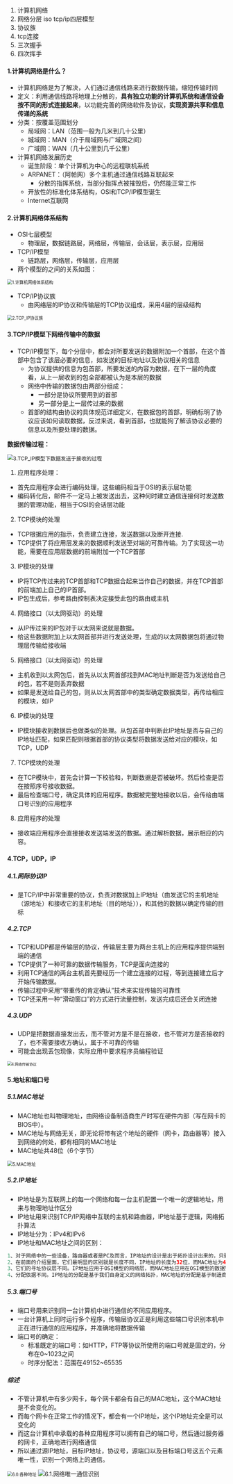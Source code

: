 1. 计算机网络
2. 网络分层  iso tcp/ip四层模型
3. 协议族
4. tcp连接
5. 三次握手
6. 四次挥手



#### 1.计算机网络是什么？               

- 计算机网络是为了解决，人们通过通信线路来进行数据传输，缩短传输时间
- 定义：利用通信线路将地理上分散的，**具有独立功能的计算机系统和通信设备按不同的形式连接起来**，以功能完善的网络软件及协议，**实现资源共享和信息传递的系统**
- 分类：按覆盖范围划分
  - 局域网：LAN（范围一般为几米到几十公里）
  - 城域网：MAN（介于局域网与广域网之间）
  - 广域网：WAN（几十公里到几千公里）
- 计算机网络发展历史
  - 诞生阶段：单个计算机为中心的远程联机系统
  - ARPANET：（阿帕网）多个主机通过通信线路互联起来
    - 分散的指挥系统，当部分指挥点被摧毁后，仍然能正常工作
  - 开放性的标准化体系结构，OSI和TCP/IP模型诞生
  - Internet互联网

#### 2.计算机网络体系结构

- OSI七层模型
  - 物理层，数据链路层，网络层，传输层，会话层，表示层，应用层
- TCP/IP模型
  - 链路层，网络层，传输层，应用层
- 两个模型的之间的关系如图：

<img src=".\res1\1.计算机网络体系结构.png" alt="1.计算机网络体系结构" style="zoom:70%;" />

- TCP/IP协议族
  - 由网络层的IP协议和传输层的TCP协议组成，采用4层的层级结构

<img src=".\res1\2.TCP_IP协议族.png" alt="2.TCP_IP协议族" style="zoom:70%;" />

#### 3.TCP/IP模型下网络传输中的数据

- TCP/IP模型下，每个分层中，都会对所要发送的数据附加一个首部，在这个首部中包含了该层必要的信息，如发送的目标地址以及协议相关的信息
  - 为协议提供的信息为包首部，所要发送的内容为数据，在下一层的角度看，从上一层收到的包全部都被认为是本层的数据
  - 网络中传输的数据包由两部分组成：
    - 一部分是协议所要用到的首部
    - 另一部分是上一层传过来的数据
  - 首部的结构由协议的具体规范详细定义，在数据包的首部，明确标明了协议应该如何读取数据，反过来说，看到首部，也就能狗了解该协议必要的信息以及所要处理的数据。

**数据传输过程：**

<img src=".\res1\3.TCP_IP模型下数据发送于接收的过程.png" alt="3.TCP_IP模型下数据发送于接收的过程" style="zoom:85%;" />

1. 应用程序处理：

- 首先应用程序会进行编码处理，这些编码相当于OSI的表示层功能
- 编码转化后，邮件不一定马上被发送出去，这种何时建立通信连接何时发送数据的管理功能，相当于OSI的会话层功能

2. TCP模块的处理

- TCP根据应用的指示，负责建立连接，发送数据以及断开连接.
- TCP提供了将应用层发来的数据顺利发送至对端的可靠传输。为了实现这一功能，需要在应用层数据的前端附加一个TCP首部

3. IP模块的处理

- IP将TCP传过来的TCP首部和TCP数据合起来当作自己的数据，并在TCP首部的前端加上自己的IP首部。
- IP包生成后，参考路由控制表决定接受此包的路由或主机

4. 网络接口（以太网驱动）的处理

- 从IP传过来的IP包对于以太网来说就是数据。
- 给这些数据附加上以太网首部并进行发送处理，生成的以太网数据包将通过物理层传输给接收端

5. 网络接口（以太网驱动）的处理

- 主机收到以太网包后，首先从以太网首部找到MAC地址判断是否为发送给自己的包，若不是则丢弃数据
- 如果是发送给自己的包，则从以太网首部中的类型确定数据类型，再传给相应的模块，如IP

6. IP模块的处理

- IP模块接收到数据后也做类似的处理。从包首部中判断此IP地址是否与自己的IP地址匹配，如果匹配则根据首部的协议类型将数据发送给对应的模块，如TCP，UDP

7. TCP模块的处理

- 在TCP模块中，首先会计算一下校验和，判断数据是否被破坏。然后检查是否在按照序号接收数据。
- 最后检查端口号，确定具体的应用程序。数据被完整地接收以后，会传给由端口号识别的应用程序

8. 应用程序的处理

- 接收端应用程序会直接接收发送端发送的数据。通过解析数据，展示相应的内容。

#### 4.TCP，UDP，IP

##### 4.1.网际协议IP

- 是TCP/IP中非常重要的协议，负责对数据加上IP地址（由发送它的主机地址（源地址）和接收它的主机地址（目的地址）），和其他的数据以确定传输的目标

##### 4.2.TCP

- TCP和UDP都是传输层的协议，传输层主要为两台主机上的应用程序提供端到端的通信
- TCP提供了一种可靠的数据传输服务，TCP是面向连接的
- 利用TCP通信的两台主机首先要经历一个建立连接的过程，等到连接建立后才开始传输数据。
- 传输过程中采用“带重传的肯定确认”技术来实现传输的可靠性
- TCP还采用一种“滑动窗口”的方式进行流量控制，发送完成后还会关闭连接

##### 4.3.UDP

- UDP是把数据直接发出去，而不管对方是不是在接收，也不管对方是否接收的了，也不需要接收方确认，属于不可靠的传输
- 可能会出现丢包现像，实际应用中要求程序员编程验证

<img src=".\res1\4.网络传输协议.png" alt="4.网络传输协议" style="zoom:60%;" />

#### 5.地址和端口号

##### 5.1.MAC地址

- MAC地址也叫物理地址，由网络设备制造商生产时写在硬件内部（写在网卡的BIOS中）。
- MAC地址与网络无关，即无论将带有这个地址的硬件（网卡，路由器等）接入到网络的何处，都有相同的MAC地址
- MAC地址共48位（6个字节）

<img src=".\res1\5.MAC地址.png" alt="5.MAC地址" style="zoom:75%;" />

##### 5.2.IP地址

- IP地址是为互联网上的每一个网络和每一台主机配置一个唯一的逻辑地址，用来与物理地址作区分
- IP地址用来识别TCP/IP网络中互联的主机和路由器，IP地址基于逻辑，网络拓扑算法
- IP地址分为：IPv4和IPv6
- IP地址和MAC地址之间的区别：

~~~java
1、对于网络中的一些设备，路由器或者是PC及而言，IP地址的设计是出于拓扑设计出来的，只要在不重复IP地址的情况下，它是可以随意更改的；而MAC地址是根据生产厂商烧录好的，它一般不能改动的，一般来说，当一台PC机的网卡坏了之后，更换了网卡之后MAC地址就会变了。
2、在前面的介绍里面，它们最明显的区别就是长度不同，IP地址的长度为32位，而MAC地址为48位。
3、它们的寻址协议层不同。IP地址应用于OSI模型的网络层，而MAC地址应用在OSI模型的数据链路层。 数据链路层协议可以使数据从一个节点传递到相同链路的另一个节点上（通过MAC地址），而网络层协议使数据可以从一个网络传递到另一个网络上（ARP根据目的IP地址，找到中间节点的MAC地址，通过中间节点传送，从而最终到达目的网络）。
4、分配依据不同。IP地址的分配是基于我们自身定义的网络拓扑，MAC地址的分配是基于制造商。
~~~

##### 5.3.端口号

- 端口号用来识别同一台计算机中进行通信的不同应用程序。
- 一台计算机上同时运行多个程序，传输层协议正是利用这些端口号识别本机中正在进行通信的应用程序，并准确地将数据传输
- 端口号的确定：
  - 标准既定的端口号：如HTTP，FTP等协议所使用的端口号就是固定的，分布在0~1023之间
  - 时序分配法：范围在49152~65535

#####  综述

- 不管计算机中有多少网卡，每个网卡都会有自己的MAC地址，这个MAC地址是不会变化的。
- 而每个网卡在正常工作的情况下，都会有一个IP地址，这个IP地址完全是可以变化的
- 而这台计算机中承载的各种应用程序可以拥有自己的端口号，然后通过服务器的网卡，正确地进行网络通信
- 所以通过源IP地址，目标IP地址，协议号，源端口以及目标端口号这五个元素唯一性，识别一个网络上的通信。

<img src=".\res1\6.0.各种地址.png" alt="6.0.各种地址" style="zoom:70%;" />

<img src=".\res1\6.1.网络唯一通信识别.png" alt="6.1.网络唯一通信识别" style="zoom:95%;" />





















